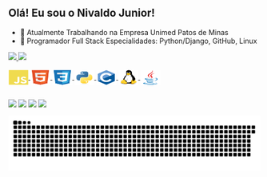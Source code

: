 ## Olá! Eu sou o Nivaldo Junior!

- 🔭 Atualmente Trabalhando na Empresa Unimed Patos de Minas
- 🌱 Programador Full Stack
      Especialidades: Python/Django, GitHub, Linux

<div>
  <a href="https://github.com/Nivaldotk">
  <img height="165em" src="https://github-readme-stats.vercel.app/api?username=Nivaldotk&show_icons=true&theme=dracula&include_all_commits=true&count_private=true"/>
  <img height="165em" src="https://github-readme-stats.vercel.app/api/top-langs/?username=Nivaldotk&layout=compact&langs_count=7&theme=dracula"/>
</div>
<div style="display: inline_block"><br>
  <img align="center" alt="Tk-Js" height="30" width="40" src="https://raw.githubusercontent.com/devicons/devicon/master/icons/javascript/javascript-plain.svg">
  <img align="center" alt="Tk-HTML" height="30" width="40" src="https://raw.githubusercontent.com/devicons/devicon/master/icons/html5/html5-original.svg">
  <img align="center" alt="Tk-CSS" height="30" width="40" src="https://raw.githubusercontent.com/devicons/devicon/master/icons/css3/css3-original.svg">
  <img align="center" alt="Tk-Python" height="30" width="40" src="https://raw.githubusercontent.com/devicons/devicon/master/icons/python/python-original.svg">
  <img align="center" alt="Tk-C" height="30" width="40" src="https://raw.githubusercontent.com/devicons/devicon/master/icons/c/c-original.svg">
  <img align="center" alt="Tk-Linux" height="30" width="40" src="https://raw.githubusercontent.com/devicons/devicon/master/icons/linux/linux-original.svg">
  <img align="center" alt="Tk-Linux" height="30" width="40" src="https://raw.githubusercontent.com/devicons/devicon/master/icons/java/java-original.svg"
  <img align="right" alt="Tk-yoda" src="https://media.discordapp.net/attachments/269247836992962562/874665165205950524/download20210802113343.png?width=350&height=350">
</div>
  
  ##
 
<div> 
  <a href="https://msng.link/o/?@Nivaldotk=tg" target="_blank"><img src="https://img.shields.io/badge/Telegram-2CA5E0?style=for-the-badge&logo=telegram&logoColor=white" target="_blank"></a>
 	<a href="https://api.whatsapp.com/send?phone=5534991499374" target="_blank"><img src="https://img.shields.io/badge/WhatsApp-25D366?style=for-the-badge&logo=whatsapp&logoColor=white" target="_blank"></a> 
  <a href = "mailto:nivaldotk@hotmail.com"><img src="https://img.shields.io/badge/-Gmail-%23333?style=for-the-badge&logo=gmail&logoColor=white" target="_blank"></a>
  <a href="https://www.linkedin.com/in/nivaldo-junior-0567911b2/" target="_blank"><img src="https://img.shields.io/badge/-LinkedIn-%230077B5?style=for-the-badge&logo=linkedin&logoColor=white" target="_blank"></a> 
 
  ![Snake animation](https://github.com/nivaldotk/nivaldotk/blob/output/github-contribution-grid-snake.svg)
 
</div>

